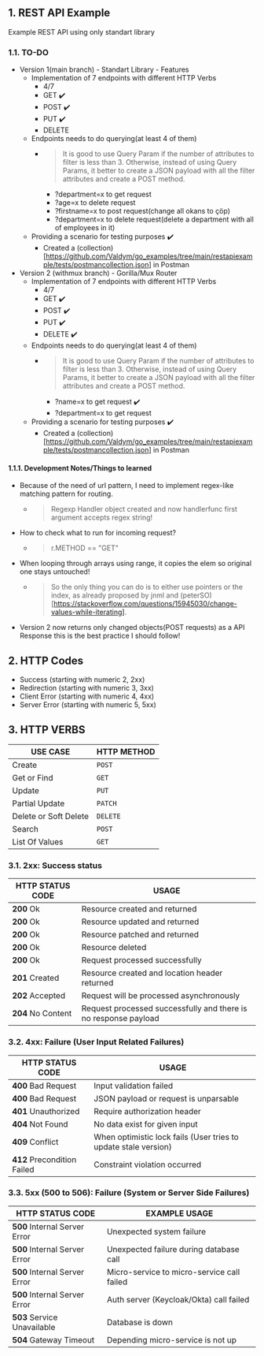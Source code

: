 ## 1. REST API Example

Example REST API using only standart library

### 1.1. TO-DO

- Version 1(main branch) - Standart Library - Features
  - Implementation of 7 endpoints with different HTTP Verbs
    - 4/7
    - GET :heavy_check_mark: 
    - POST :heavy_check_mark:
    - PUT :heavy_check_mark:
    - DELETE
  - Endpoints needs to do querying(at least 4 of them)
    - > It is good to use Query Param if the number of attributes to filter is less than 3. Otherwise, instead of using Query Params, it better to create a JSON payload with all the filter attributes and create a POST method.
      - ?department=x to get request
      - ?age=x to delete request
      - ?firstname=x to post request(change all okans to çöp)
      - ?department=x to delete request(delete a department with all of employees in it)
  - Providing a scenario for testing purposes :heavy_check_mark:
    - Created a (collection)[https://github.com/Valdym/go_examples/tree/main/restapiexample/tests/postmancollection.json] in Postman
- Version 2 (withmux branch) - Gorilla/Mux Router
  - Implementation of 7 endpoints with different HTTP Verbs
    - 4/7
    - GET :heavy_check_mark: 
    - POST :heavy_check_mark:
    - PUT :heavy_check_mark:
    - DELETE :heavy_check_mark:
  - Endpoints needs to do querying(at least 4 of them)
    - > It is good to use Query Param if the number of attributes to filter is less than 3. Otherwise, instead of using Query Params, it better to create a JSON payload with all the filter attributes and create a POST method.
      - ?name=x to get request :heavy_check_mark:
      - ?department=x to get request
  - Providing a scenario for testing purposes :heavy_check_mark:
    - Created a (collection)[https://github.com/Valdym/go_examples/tree/main/restapiexample/tests/postmancollection.json] in Postman
#### 1.1.1. Development Notes/Things to learned
- Because of the need of <id> url pattern, I need to implement regex-like matching pattern for routing.
  - > Regexp Handler object created and now handlerfunc first argument accepts regex string!
- How to check what to run for incoming request?
  - > r.METHOD == "GET"
- When looping through arrays using range, it copies the elem so original one stays untouched! 
  - >So the only thing you can do is to either use pointers or the index, as already proposed by jnml and (peterSO)[https://stackoverflow.com/questions/15945030/change-values-while-iterating].
- Version 2 now returns only changed objects(POST requests) as a API Response this is the best practice I should follow!

## 2. HTTP Codes

- Success (starting with numeric 2, 2xx)
- Redirection (starting with numeric 3, 3xx)
- Client Error (starting with numeric 4, 4xx)
- Server Error (starting with numeric 5, 5xx)

## 3. HTTP VERBS
|       USE CASE        |  HTTP METHOD  |
|-----------------------|---------------|
| Create                | `POST`        |
| Get or Find           | `GET`         |
| Update                | `PUT`         |
| Partial Update        | `PATCH`       |
| Delete or Soft Delete | `DELETE`      |
| Search                | `POST`        |
| List Of Values        | `GET`         |
### 3.1. 2xx: Success status
| **HTTP STATUS CODE** |                              **USAGE**                          |
|----------------------|-----------------------------------------------------------------|
| **200** Ok           | Resource created and returned                                   |
| **200** Ok           | Resource updated and returned                                   |
| **200** Ok           | Resource patched and returned                                   |
| **200** Ok           | Resource deleted                                                |
| **200** Ok           | Request processed successfully                                  |
| **201** Created      | Resource created and location header returned                   |
| **202** Accepted     | Request will be processed asynchronously                        |
| **204** No Content   | Request processed successfully and there is no response payload |
### 3.2. 4xx: Failure (User Input Related Failures)
|  **HTTP STATUS CODE**       |                             **USAGE**                            |
|-----------------------------|------------------------------------------------------------------|
| **400** Bad Request         |  Input validation failed                                         |
| **400** Bad Request         |  JSON payload or request is unparsable                           |
| **401** Unauthorized        |  Require authorization header                                    |
| **404** Not Found           |  No data exist for given input                                   |
| **409** Conflict            |  When optimistic lock fails (User tries to update stale version) |
| **412** Precondition Failed |  Constraint violation occurred                                   |
### 3.3. 5xx (500 to 506): Failure (System or Server Side Failures)
|     **HTTP STATUS CODE**      |              **EXAMPLE USAGE**              |
|-------------------------------|---------------------------------------------|
| **500** Internal Server Error |  Unexpected system failure                  |
| **500** Internal Server Error |  Unexpected failure during database call    |
| **500** Internal Server Error |  Micro-service to micro-service call failed |
| **500** Internal Server Error |  Auth server (Keycloak/Okta) call failed    |
| **503** Service Unavailable   |  Database is down                           |
| **504** Gateway Timeout       |  Depending micro-service is not up          |